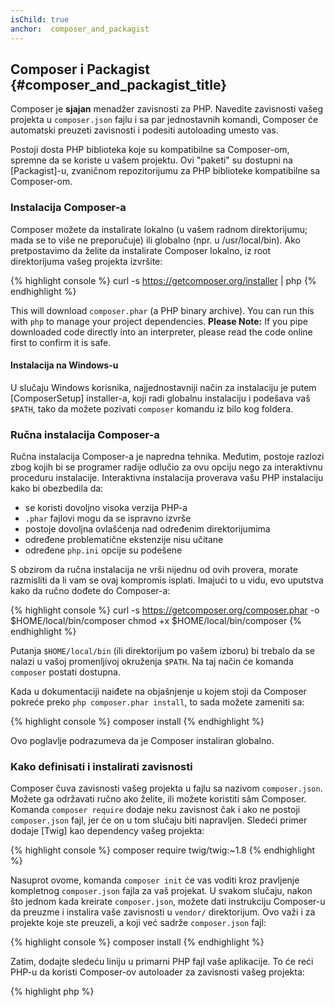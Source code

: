 ```yaml
---
isChild: true
anchor:  composer_and_packagist
---
```


## Composer i Packagist {#composer_and_packagist_title}

Composer je **sjajan** menadžer zavisnosti za PHP. Navedite zavisnosti vašeg projekta u `composer.json` fajlu i sa par
jednostavnih komandi, Composer će automatski preuzeti zavisnosti i podesiti autoloading umesto vas.

Postoji dosta PHP biblioteka koje su kompatibilne sa Composer-om, spremne da se koriste u vašem projektu. Ovi
"paketi" su dostupni na [Packagist]-u, zvaničnom repozitorijumu za PHP biblioteke kompatibilne sa Composer-om.

### Instalacija Composer-a

Composer možete da instalirate lokalno (u vašem radnom direktorijumu; mada se to više ne preporučuje) ili
globalno (npr. u /usr/local/bin). Ako pretpostavimo da želite da instalirate Composer lokalno, iz root
direktorijuma vašeg projekta izvršite:

{% highlight console %}
curl -s https://getcomposer.org/installer | php
{% endhighlight %}

This will download `composer.phar` (a PHP binary archive). You can run this with `php` to manage your project
dependencies.
<strong>Please Note:</strong> If you pipe downloaded code directly into an interpreter, please read the
code online first to confirm it is safe.

#### Instalacija na Windows-u

U slučaju Windows korisnika, najjednostavniji način za instalaciju je putem [ComposerSetup] installer-a,
koji radi globalnu instalaciju i podešava vaš `$PATH`, tako da možete pozivati `composer` komandu iz
bilo kog foldera.

### Ručna instalacija Composer-a

Ručna instalacija Composer-a je napredna tehnika. Međutim, postoje razlozi zbog kojih bi se programer radije
odlučio za ovu opciju nego za interaktivnu proceduru instalacije. Interaktivna instalacija proverava vašu PHP
instalaciju kako bi obezbedila da:

- se koristi dovoljno visoka verzija PHP-a
- `.phar` fajlovi mogu da se ispravno izvrše
- postoje dovoljna ovlašćenja nad određenim direktorijumima
- određene problematične ekstenzije nisu učitane
- određene `php.ini` opcije su podešene

S obzirom da ručna instalacija ne vrši nijednu od ovih provera, morate razmisliti da li vam se ovaj kompromis isplati.
Imajući to u vidu, evo uputstva kako da ručno dođete do Composer-a:

{% highlight console %}
curl -s https://getcomposer.org/composer.phar -o $HOME/local/bin/composer
chmod +x $HOME/local/bin/composer
{% endhighlight %}

Putanja `$HOME/local/bin` (ili direktorijum po vašem izboru) bi trebalo da se nalazi u vašoj promenljivoj okruženja
`$PATH`. Na taj način će komanda `composer` postati dostupna.

Kada u dokumentaciji naiđete na objašnjenje u kojem stoji da Composer pokreće preko `php composer.phar install`,
to sada možete zameniti sa:

{% highlight console %}
composer install
{% endhighlight %}

Ovo poglavlje podrazumeva da je Composer instaliran globalno.

### Kako definisati i instalirati zavisnosti

Composer čuva zavisnosti vašeg projekta u fajlu sa nazivom `composer.json`. Možete ga održavati ručno ako želite, ili
možete koristiti sâm Composer. Komanda `composer require` dodaje neku zavisnost čak i ako ne postoji
`composer.json` fajl, jer će on u tom slučaju biti napravljen. Sledeći primer dodaje [Twig] kao dependency vašeg projekta:

{% highlight console %}
composer require twig/twig:~1.8
{% endhighlight %}

Nasuprot ovome, komanda `composer init` će vas voditi kroz pravljenje kompletnog `composer.json` fajla za vaš
projekat. U svakom slučaju, nakon što jednom kada kreirate `composer.json`, možete dati instrukciju Composer-u da
preuzme i instalira vaše zavisnosti u `vendor/` direktorijum. Ovo važi i za projekte koje ste preuzeli, a koji već sadrže
`composer.json` fajl:

{% highlight console %}
composer install
{% endhighlight %}

Zatim, dodajte sledeću liniju u primarni PHP fajl vaše aplikacije. To će reći PHP-u da koristi Composer-ov autoloader za
zavisnosti vašeg projekta:

{% highlight php %}
<?php
require 'vendor/autoload.php';
{% endhighlight %}

Sada možete koristiti zavisnosti i one će se po zahtevu automatski učitavati.

### Ažuriranje vaših zavisnosti

Composer kreira fajl `composer.lock` koji čuva tačnu verziju svakog paketa kojeg je preuzeo kada ste prvi put izvršili
`composer install` komandu. Ako na vašem projektu radite sa drugim programerima, a fajl `composer.lock` je distribuiran (verzionisan),
kada i oni pokrenu `composer install` dobiće iste verzije kao i vi. Da biste ažurirali vaše zavisnosti, koristite `composer update` komandu.

Ovo je korisno u situacijama kada fleksibilno definišete zahteve za verzije. Tako na primer zahtev verzije `~1.8` znači "sve što je novije
od verzije `1.8.0`, ali manje od `2.0.x-dev`". Takođe možete koristiti i `*` wildcard kao u slučaju `1.8.*`. Sada će
`composer update` komanda ažurirati sve vaše zavisnosti na najnoviju verziju koja odgovara ograničenjima koja ste definisali.

### Obaveštenja o update-ima

Da biste dobijali obaveštenja o novim verzijama paketa možete se prijaviti na [VersionEye] web servisu
koji može da prati `composer.json` fajlove na vašim GitHub ili BitBucket nalozima i da vam šalje mejlove sa
novim verzijama paketa.

### Proveravanje vaših zavisnosti sa aspekta bezbednosti

[Security Advisories Checker] je web servis i alat koji se izvršava sa komandne linije. Oba načina će pregledati vaš
`composer.lock` fajl i ako je neophodno obavestiti vas da ažurirate neku od vaših zavisnosti.

### Upravljanje globalnim zavisnostima sa Composer-om

Composer takođe može da upravlja globalnim zavisnostima. Korišćenje je jednostavno, i sve što treba
da uradite jeste da dodate `global` prefiks na vaše komande. Ako na primer hoćete da instalirate PHPUnit globalno
izvršili biste sledeću komandu:

{% highlight console %}
composer global require phpunit/phpunit
{% endhighlight %}

Ovo će kreirati `~/.composer` folder gde će se nalaziti vaše globalne zavisnosti. Kako biste instalirane
pakete imali dostupne sa bilo kog mesta, dodajte `~/.composer/vendor/bin` folder u vašu `$PATH` varijablu.

* [Naučite više o Composer-u][Learn about Composer]

[Packagist]: http://packagist.org/
[Twig]: http://twig.sensiolabs.org
[VersionEye]: https://www.versioneye.com/
[Security Advisories Checker]: https://security.sensiolabs.org/
[Learn about Composer]: http://getcomposer.org/doc/00-intro.md
[ComposerSetup]: https://getcomposer.org/Composer-Setup.exe
